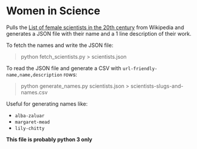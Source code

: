 # Women in Science

Pulls the [List of female scientists in the 20th century](https://en.wikipedia.org/wiki/List_of_female_scientists_in_the_20th_century) from Wikipedia and
generates a JSON file with their name and a 1 line description of their work.

To fetch the names and write the JSON file:

> python fetch_scientists.py > scientists.json

To read the JSON file and generate a CSV with `url-friendly-name,name,description` rows:

> python generate_names.py scientists.json > scientists-slugs-and-names.csv

Useful for generating names like:

- `alba-zaluar`
- `margaret-mead`
- `lily-chitty`

**This file is probably python 3 only**
